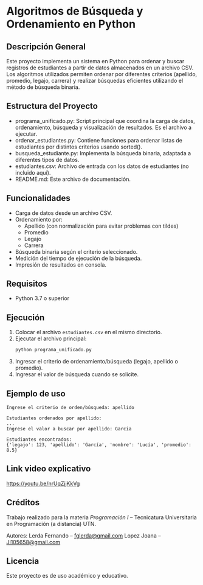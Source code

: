 # Algoritmos de Búsqueda y Ordenamiento en Python

## Descripción General

Este proyecto implementa un sistema en Python para ordenar y buscar registros de estudiantes a partir de datos almacenados en un archivo CSV. Los algoritmos utilizados permiten ordenar por diferentes criterios (apellido, promedio, legajo, carrera) y realizar búsquedas eficientes utilizando el método de búsqueda binaria.

## Estructura del Proyecto

- programa_unificado.py: Script principal que coordina la carga de datos, ordenamiento, búsqueda y visualización de resultados. Es el archivo a ejecutar.
- ordenar_estudiantes.py: Contiene funciones para ordenar listas de estudiantes por distintos criterios usando sorted().
- busqueda_estudiante.py: Implementa la búsqueda binaria, adaptada a diferentes tipos de datos.
- estudiantes.csv: Archivo de entrada con los datos de estudiantes (no incluido aquí).
- README.md: Este archivo de documentación.

## Funcionalidades

- Carga de datos desde un archivo CSV.
- Ordenamiento por:
  - Apellido (con normalización para evitar problemas con tildes)
  - Promedio
  - Legajo
  - Carrera
- Búsqueda binaria según el criterio seleccionado.
- Medición del tiempo de ejecución de la búsqueda.
- Impresión de resultados en consola.

## Requisitos

- Python 3.7 o superior

## Ejecución

1. Colocar el archivo `estudiantes.csv` en el mismo directorio.
2. Ejecutar el archivo principal:
   ```bash
   python programa_unificado.py
   ```
3. Ingresar el criterio de ordenamiento/búsqueda (legajo, apellido o promedio).
4. Ingresar el valor de búsqueda cuando se solicite.

## Ejemplo de uso

```
Ingrese el criterio de orden/búsqueda: apellido

Estudiantes ordenados por apellido:
...
Ingrese el valor a buscar por apellido: Garcia

Estudiantes encontrados:
{'legajo': 123, 'apellido': 'García', 'nombre': 'Lucía', 'promedio': 8.5}
```

## Link video explicativo
https://youtu.be/nrUqZjjKkVg

## Créditos

Trabajo realizado para la materia *Programación I* – Tecnicatura Universitaria en Programación (a distancia) UTN.

Autores:  Lerda Fernando – fglerda@gmail.com
          Lopez Joana – Jl105658@gmail.com 

## Licencia

Este proyecto es de uso académico y educativo.